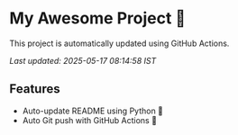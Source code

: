 # My Awesome Project 🚀

This project is automatically updated using GitHub Actions.

_Last updated: 2025-05-17 08:14:58 IST_

## Features
- Auto-update README using Python 🐍
- Auto Git push with GitHub Actions 🤖
